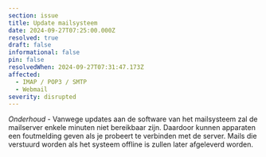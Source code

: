 ```yaml
---
section: issue
title: Update mailsysteem
date: 2024-09-27T07:25:00.000Z
resolved: true
draft: false
informational: false
pin: false
resolvedWhen: 2024-09-27T07:31:47.173Z
affected:
  - IMAP / POP3 / SMTP
  - Webmail
severity: disrupted
---
```

*Onderhoud* - Vanwege updates aan de software van het mailsysteem zal de mailserver enkele minuten niet bereikbaar zijn. Daardoor kunnen apparaten een foutmelding geven als je probeert te verbinden met de server. Mails die verstuurd worden als het systeem offline is zullen later afgeleverd worden.
